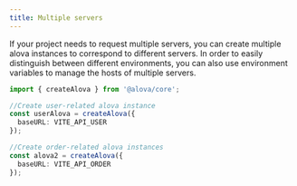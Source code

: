 ```yaml
---
title: Multiple servers
---
```


If your project needs to request multiple servers, you can create multiple alova instances to correspond to different servers. In order to easily distinguish between different environments, you can also use environment variables to manage the hosts of multiple servers.

```ts
import { createAlova } from '@alova/core';

//Create user-related alova instance
const userAlova = createAlova({
  baseURL: VITE_API_USER
});

//Create order-related alova instances
const alova2 = createAlova({
  baseURL: VITE_API_ORDER
});
```
